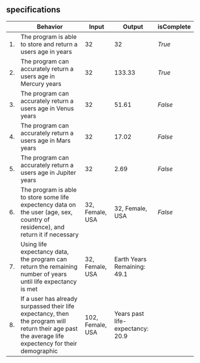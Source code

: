 ## specifications

| | Behavior | Input | Output | isComplete |
|----|----|----|----|----|
|1.| The program is able to store and return a users age in years | 32 | 32 | _True_ |
|2.| The program can accurately return a users age in Mercury years | 32 | 133.33 | _True_|
|3.| The program can accurately return a users age in Venus years | 32 | 51.61 | _False_ |
|4.| The program can accurately return a users age in Mars years | 32 | 17.02 | _False_ |
|5.| The program can accurately return a users age in Jupiter years | 32 | 2.69 | _False_|
|6.| The program is able to store some life expectency data on the user (age, sex, country of residence), and return it if necessary | 32, Female, USA | 32, Female, USA | _False_ |
|7.| Using life expectancy data, the program can return the remaining number of years until life expectancy is met | 32, Female, USA | Earth Years Remaining: 49.1 |
|8.| If a user has already surpassed their life expectancy, then the program will return their age past the average life expectency for their demographic | 102, Female, USA | Years past life-expectancy: 20.9 |